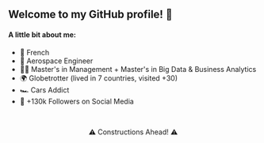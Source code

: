## Welcome to my GitHub profile! 👀

#### A little bit about me:
 * 🥖 French
 * 🚀 Aerospace Engineer
 * 👨‍🎓 Master's in Management + Master's in Big Data & Business Analytics
 * 🌍 Globetrotter (lived in 7 countries, visited +30)
 * 🏎 Cars Addict
 * 📱 +130k Followers on Social Media

<br/>
<p align="center">
⚠ Constructions Ahead! ⚠
